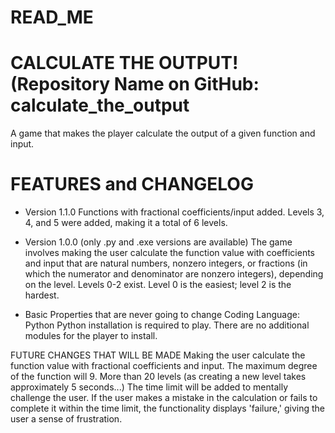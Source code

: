 # READ_ME


# CALCULATE THE OUTPUT! (Repository Name on GitHub: calculate_the_output
A game that makes the player calculate the output of a given function and input.


# FEATURES and CHANGELOG

* Version 1.1.0
Functions with fractional coefficients/input added.
Levels 3, 4, and 5 were added, making it a total of 6 levels.

* Version 1.0.0 (only .py and .exe versions are available)
The game involves making the user calculate the function value with coefficients and input that are natural numbers, nonzero integers, or fractions (in which the numerator and denominator are nonzero integers), depending on the level.
Levels 0-2 exist. Level 0 is the easiest; level 2 is the hardest.

* Basic Properties that are never going to change
Coding Language: Python
Python installation is required to play.
There are no additional modules for the player to install.

FUTURE CHANGES THAT WILL BE MADE
Making the user calculate the function value with fractional coefficients and input.
The maximum degree of the function will 9.
More than 20 levels (as creating a new level takes approximately 5 seconds...)
The time limit will be added to mentally challenge the user.
If the user makes a mistake in the calculation or fails to complete it within the time limit, the functionality displays 'failure,' giving the user a sense of frustration.
